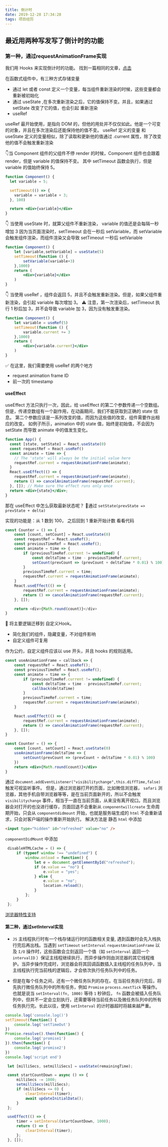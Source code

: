 ```yaml
---
title: 倒计时
date: 2019-12-28 17:34:28
tags: 项目经历
---
```


## 最近用两种写发写了倒计时的功能

<!-- more -->


### 第一种，通过requestAnimationFrame实现
我们用 Hooks 来实现倒计时的功能。
找到一篇相同的文章，[点击](https://css-tricks.com/using-requestanimationframe-with-react-hooks/)

在函数式组件中，有三种方式存储变量
- 通过 let 或者 const 定义一个变量，每当组件重新渲染的时候，这些变量都会重新被初始化
- 通过 useState ,在多次重新渲染之后，它的值保持不变。并且，如果通过 setState 改变了它的值，也会引起 重新渲染
- useRef

useRef 最开始使用，是指向 DOM 的，但他的用处并不仅仅如此。他是一个可变的对象，并且在多次渲染后还能保持他的值不变。
useRef 定义的变量 和 useState 定义的变量相似，除了读取和更新他的值通过 .current 属性，除了改变他的值不会触发重新渲染

👇当 Component 组件的父组件不停 render 的时候，Component 组件也会跟着render，但是 variable 的值保持不变。
其中 setTimeout 函数会执行，但是 variable 的值始终保持 5。
 
```jsx
function Component() {
  let variable = 5;

  setTimeout(() => {
    variable = variable + 3;
  }, 100)

  return <div>{variable}</div>
}
```

👇 当使用 useState 时，就算父组件不重新渲染， variable 的值还是会每隔一秒增加 3
因为当页面渲染时，setTimeout 会在一秒后 setVariable，而 setVariable 会触发组件渲染，而组件渲染又会导致 setTimeout 一秒后 setVariable
```jsx
function Component() {
    let [variable,setVariable] = useState(5)
    setTimeout(function () {
        setVariable(variable+3)
    },1000)
    return (
        <div>{variable}</div>
    )
}
```

 👇 当使用 useRef ，组件会返回 5，并且不会触发重新渲染。但是，如果父组件重新渲染，会引起 variable 每次增加 3。
 ⚠️ 注意，第一次渲染后，setTimeout 执行 1 秒后加 3，并不会导致 variable 加 3，因为没有触发重渲染。
```jsx
function Component() {
    let variable = useRef(5)
    setTimeout(function () {
        variable.current += 3
    },1000)
    return (
        <div>{variable.current}</div>
    )
}
```

✅ 在这里，我们需要使用 useRef 的两个地方
- request animation frame ID
- 前一次的 timestamp



#### useEffect
useEffect 方法只执行一次，因此，给 useEffect 的第二个参数传递一个空数组。
但是，传递空数组有一个副作用，在动画期间，我们不能获取到正确的 state 信息。
第二个参数应该是一系列改变的值，而因为这些值的改变，组件需要作出相应的改变。
如例子所示，animation 中的 state 值，始终是初始值，不会因为 setState 而导致 animate 中的值发生变化。
```jsx
function App() {
  const [state, setState] = React.useState(0)
  const requestRef = React.useRef()
  const animate = time => {
    // The 'state' will always be the initial value here
    requestRef.current = requestAnimationFrame(animate);
  }
  React.useEffect(() => {
    requestRef.current = requestAnimationFrame(animate);
    return () => cancelAnimationFrame(requestRef.current);
  }, []); // Make sure the effect runs only once
  return <div>{state}</div>;
}
```
那在 useEffect 中怎么获取最新状态呢？
🙌通过 `setState(prevState => prevState + delta)`

实现的功能是：从 1 数到 100， 之后回到 1 重新开始计数
看看代码

```js
const Counter = () => {
    const [count, setCount] = React.useState(0)
    const requestRef = React.useRef();
    const previousTimeRef = React.useRef();
    const animate = time => {
        if (previousTimeRef.current != undefined) {
            const deltaTime = time - previousTimeRef.current;
            setCount(prevCount => (prevCount + deltaTime * 0.01) % 100);
        }
        previousTimeRef.current = time;
        requestRef.current = requestAnimationFrame(animate);
    }
    React.useEffect(() => {
        requestRef.current = requestAnimationFrame(animate);
        return () => cancelAnimationFrame(requestRef.current);
    }, []); 

    return <div>{Math.round(count)}</div>
}
```
👏 将主要逻辑迁移到 自定义Hook。
- 简化我们的组件，隐藏变量，不对组件影响
- 自定义组件可复用

作为公约，自定义组件应该以 use 开头，并且 hooks 的规则适用。


```jsx
const useAnimationFrame = callback => {
    const requestRef = React.useRef();
    const previousTimeRef = React.useRef();
    const animate = time => {
        if (previousTimeRef.current != undefined) {
            const deltaTime = time - previousTimeRef.current;
            callback(deltaTime)
        }
        previousTimeRef.current = time;
        requestRef.current = requestAnimationFrame(animate);
    }

    React.useEffect(() => {
        requestRef.current = requestAnimationFrame(animate);
        return () => cancelAnimationFrame(requestRef.current);
    }, []);
}

const Counter = () => {
    const [count, setCount] = React.useState(0)
    useAnimationFrame(deltaTime => {
        setCount(prevCount => (prevCount + deltaTime * 0.01) % 100)
    })
    return <div>{Math.round(count)}</div>
}
```



通过 `document.addEventListener("visibilitychange",this.diffTime,false)` 触发可视监听事件。
但是，通过浏览器打开的页面，比如微信浏览器， `safari` 浏览器，其他手机自带浏览器等等，是在当前页面新开的，所以不会触发 `visibilitychange` 事件，相当于一直在当前页面，从来没有离开视口。而且浏览器会对打开的也没进行缓存，页面回退不会重新从 `componentwillcreate` 生命周期开始，只会从 `componentdidmount` 开始，也就是服务端生成的 `html` 不会重新请求，只会对客户端的操作重新开始执行。
 解决方法是
 静态 `html` 中添加

``` html
<input type="hidden" id="refreshed" value="no" />
```

`componentDidMount` 中添加
 

``` js
 disableHTMLCache = () => {
     if (typeof window !== "undefined") {
         window.onload = function() {
             let e = document.getElementById("refreshed");
             if (e.value == "no") {
                 e.value = "yes";
             } else {
                 e.value = "no";
                 location.reload();
             }
         };
     }
 };
```

[浏览器特性支持](https://developers.google.com/web/updates/2019/02/back-forward-cache)

#### 第二种，通过setInterval实现

  + `JS` 主线程执行时有一个栈存储运行时的函数相关变量, 遇到函数时会先入栈执行完后再出栈。当遇到 `setTimeout`  `setInterval`  `requestAnimationFrame` 以及 `I/O` 操作时，这些函数会立刻返回一个值（如 `setInterval` 返回一个 `intervalID` ）保证主线程继续执行，而异步操作则由浏览器的其它线程维护。当异步操作完成时，浏览器会将其回调函数插入主线程的任务队列中，当主线程执行完当前栈的逻辑后，才会依次执行任务队列中的任务。 

  + 但是在每个任务之间，还有一个微任务队列的存在。在当前任务执行完后，将先执行微任务队列中的所有任务，例如 `Promise`  `process.nextTick` 等操作。也就是说当 `setInterval(fn, 1000)` 等待 `1` 秒钟后， `fn` 函数会被插入任务队列中，但并不一定会立刻执行，还需要等待当前任务以及微任务队列中的所有任务执行完。长此以往，使用 `setInterval` 的计时器超时将越来越严重。

```js
console.log('console.log()')
setTimeout(function() {
    console.log('setTimeOut')
})
Promise.resolve().then(function() {
    console.log('promise1')
}).then(function() {
    console.log('promise2')
})
console.log('script end')
```

```js
 let [milliSecs, setmilliSecs] = useState(remainingTime);

 const startCountDown = async () => {
     milliSecs -= 1000;
     setmilliSecs(milliSecs);
     if (milliSecs <= 0) {
         clearInterval(timer);
         await updateInitialData();
     }
 };

 useEffect(() => {
     timer = setInterval(startCountDown, 1000);
     return () => {
         clearInterval(timer);
     };
 }, []);
```
